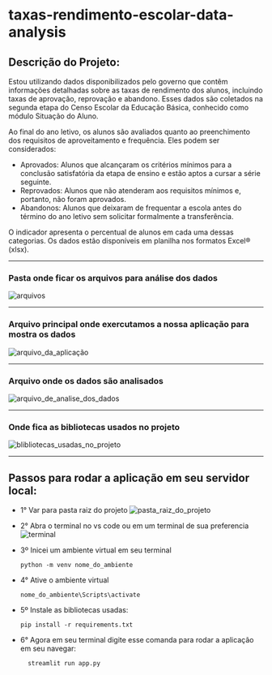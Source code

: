 # taxas-rendimento-escolar-data-analysis

## Descrição do Projeto:

Estou utilizando dados disponibilizados pelo governo que contêm informações detalhadas sobre as taxas de rendimento dos alunos, incluindo taxas de aprovação, reprovação e abandono. Esses dados são coletados na segunda etapa do Censo Escolar da Educação Básica, conhecido como módulo Situação do Aluno.

Ao final do ano letivo, os alunos são avaliados quanto ao preenchimento dos requisitos de aproveitamento e frequência. Eles podem ser considerados:

- Aprovados: Alunos que alcançaram os critérios mínimos para a conclusão satisfatória da etapa de ensino e estão aptos a cursar a série seguinte.
- Reprovados: Alunos que não atenderam aos requisitos mínimos e, portanto, não foram aprovados.
- Abandonos: Alunos que deixaram de frequentar a escola antes do término do ano letivo sem solicitar formalmente a transferência.

O indicador apresenta o percentual de alunos em cada uma dessas categorias. Os dados estão disponíveis em planilha nos formatos Excel® (xlsx).

---

### Pasta onde ficar os arquivos para análise dos dados
![arquivos](https://github.com/user-attachments/assets/c2a8d3d5-bcd8-4d56-9a8b-6a745cc11831)

---

### Arquivo principal onde exercutamos a nossa aplicação para mostra os dados
![arquivo_da_aplicação](https://github.com/user-attachments/assets/372e1908-7ec8-48b4-9ae1-4cb5183d07b8)

---

### Arquivo onde os dados são analisados
![arquivo_de_analise_dos_dados](https://github.com/user-attachments/assets/3c16e180-0f94-4809-84aa-24f77f57f7c4)

---

### Onde fica as bibliotecas usados no projeto
![blibliotecas_usadas_no_projeto](https://github.com/user-attachments/assets/7e7e0525-d6eb-47d1-b825-75db7bad9ba7)

---
## Passos para rodar a aplicação em seu servidor local:
 - 1° Var para pasta raiz do projeto
    ![pasta_raiz_do_projeto](https://github.com/user-attachments/assets/c440e3a6-5c1b-4488-b828-fbaddfd61646)

 - 2° Abra o terminal no vs code ou em um terminal de sua preferencia
    ![terminal](https://github.com/user-attachments/assets/9bd379b6-67ae-4b3b-9352-c81b1aa35919)

 - 3º Inicei um ambiente virtual em seu terminal
     ```
     python -m venv nome_do_ambiente
     ```
 - 4° Ative o ambiente virtual
     ```
     nome_do_ambiente\Scripts\activate
     ```
 - 5º Instale as bibliotecas usadas:
    ```
    pip install -r requirements.txt 
    ```
 - 6° Agora em seu terminal digite esse comanda para rodar a aplicação em seu navegar:
   
   ```
     streamlit run app.py
   ```
